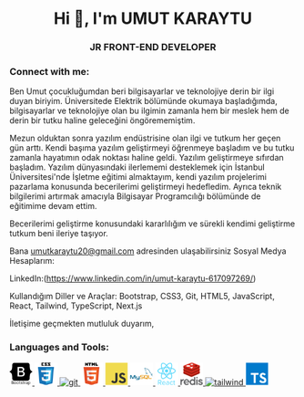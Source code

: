 

<h1 align="center">Hi 👋, I'm UMUT KARAYTU</h1>
<h3 align="center">JR FRONT-END DEVELOPER</h3>

<h3 align="left">Connect with me:</h3>
<p align="left">
</p>


Ben Umut çocukluğumdan beri bilgisayarlar ve teknolojiye derin bir ilgi duyan biriyim. Üniversitede Elektrik bölümünde okumaya başladığımda, bilgisayarlar ve teknolojiye olan bu ilgimin zamanla hem bir meslek hem de derin bir tutku haline geleceğini öngörememiştim.

Mezun olduktan sonra yazılım endüstrisine olan ilgi ve tutkum her geçen gün arttı. Kendi başıma yazılım geliştirmeyi öğrenmeye başladım ve bu tutku zamanla hayatımın odak noktası haline geldi. Yazılım geliştirmeye sıfırdan başladım. Yazılım dünyasındaki ilerlememi desteklemek için İstanbul Üniversitesi'nde İşletme eğitimi almaktayım, kendi yazılım projelerimi pazarlama konusunda becerilerimi geliştirmeyi hedefledim. Ayrıca teknik bilgilerimi artırmak amacıyla Bilgisayar Programcılığı bölümünde de eğitimime devam ettim.

Becerilerimi geliştirme konusundaki kararlılığım ve sürekli kendimi geliştirme tutkum beni ileriye taşıyor.

Bana umutkaraytu20@gmail.com adresinden ulaşabilirsiniz
Sosyal Medya Hesaplarım:

LinkedIn:(https://www.linkedin.com/in/umut-karaytu-617097269/)

Kullandığım Diller ve Araçlar:
Bootstrap, CSS3, Git, HTML5, JavaScript, React, Tailwind, TypeScript, Next.js

İletişime geçmekten mutluluk duyarım,

<h3 align="left">Languages and Tools:</h3>
<p align="left"> <a href="https://getbootstrap.com" target="_blank" rel="noreferrer"> <img src="https://raw.githubusercontent.com/devicons/devicon/master/icons/bootstrap/bootstrap-plain-wordmark.svg" alt="bootstrap" width="40" height="40"/> </a> <a href="https://www.w3schools.com/css/" target="_blank" rel="noreferrer"> <img src="https://raw.githubusercontent.com/devicons/devicon/master/icons/css3/css3-original-wordmark.svg" alt="css3" width="40" height="40"/> </a> <a href="https://git-scm.com/" target="_blank" rel="noreferrer"> <img src="https://www.vectorlogo.zone/logos/git-scm/git-scm-icon.svg" alt="git" width="40" height="40"/> </a> <a href="https://www.w3.org/html/" target="_blank" rel="noreferrer"> <img src="https://raw.githubusercontent.com/devicons/devicon/master/icons/html5/html5-original-wordmark.svg" alt="html5" width="40" height="40"/> </a> <a href="https://developer.mozilla.org/en-US/docs/Web/JavaScript" target="_blank" rel="noreferrer"> <img src="https://raw.githubusercontent.com/devicons/devicon/master/icons/javascript/javascript-original.svg" alt="javascript" width="40" height="40"/> </a> <a href="https://www.mysql.com/" target="_blank" rel="noreferrer"> <img src="https://raw.githubusercontent.com/devicons/devicon/master/icons/mysql/mysql-original-wordmark.svg" alt="mysql" width="40" height="40"/> </a> <a href="https://reactjs.org/" target="_blank" rel="noreferrer"> <img src="https://raw.githubusercontent.com/devicons/devicon/master/icons/react/react-original-wordmark.svg" alt="react" width="40" height="40"/> </a> <a href="https://redis.io" target="_blank" rel="noreferrer"> <img src="https://raw.githubusercontent.com/devicons/devicon/master/icons/redis/redis-original-wordmark.svg" alt="redis" width="40" height="40"/> </a> <a href="https://tailwindcss.com/" target="_blank" rel="noreferrer"> <img src="https://www.vectorlogo.zone/logos/tailwindcss/tailwindcss-icon.svg" alt="tailwind" width="40" height="40"/> </a> <a href="https://www.typescriptlang.org/" target="_blank" rel="noreferrer"> <img src="https://raw.githubusercontent.com/devicons/devicon/master/icons/typescript/typescript-original.svg" alt="typescript" width="40" height="40"/> </a> </p>
